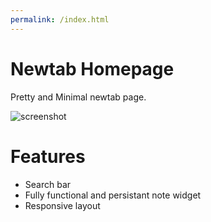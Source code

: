 ```yaml
---
permalink: /index.html
---
```

# Newtab Homepage
Pretty and Minimal newtab page.

![screenshot](http://i.imgur.com/TlXhI49.png)

# Features
 * Search bar
 * Fully functional and persistant note widget
 * Responsive layout
